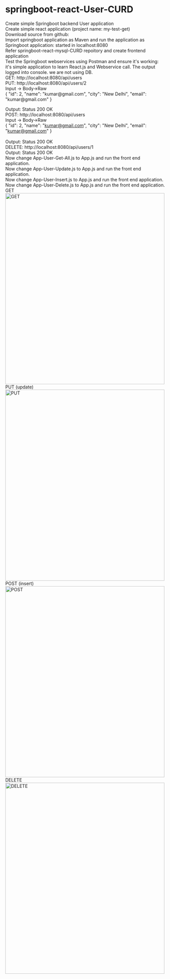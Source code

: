 # springboot-react-User-CURD
<html>
Create simple Springboot backend User application
<br>
Create simple react application (project name: my-test-get)
<br>
Download source from github:
<br>
Import springboot application as Maven and run the application as Springboot application: started in localhost:8080
<br>
Refer springboot-react-mysql-CURD repoitory and create frontend application
<br>
Test the Springboot webservices using Postman and ensure it's working: it's simple application to learn React.js and Webservice call. The output logged into console. we are not using DB.
<br>
GET: http://localhost:8080/api/users
<br>
PUT: http://localhost:8080/api/users/2
<br> Input -> Body->Raw
<br>
  {
        "id": 2,
        "name": "kumar@gmail.com",
        "city": "New Delhi",
        "email": "kumar@gmail.com"
    }  
<br>

  Output: Status 200 OK
<br>
POST: http://localhost:8080/api/users
<br> Input -> Body->Raw
<br>
  {
        "id": 2,
        "name": "kumar@gmail.com",
        "city": "New Delhi",
        "email": "kumar@gmail.com"
    }  
<br>
  Output: Status 200 OK
<br>
DELETE: http://localhost:8080/api/users/1
<br>
    Output: Status 200 OK
<br>
Now change App-User-Get-All.js to App.js and run the front end application.
<br>
Now change App-User-Update.js to App.js and run the front end application.
<br>
Now change App-User-Insert.js to App.js and run the front end application.
<br>
Now change App-User-Delete.js to App.js and run the front end application.
<br>
GET
<br>
<img src="https://github.com/sathees-saty/springboot-react-User-CURD/assets/65384711/0fa440ae-f8fc-4c48-8836-14e043c36379" alt="GET" width="500" height="600">
<br>
PUT (update)
<br>
<img src="https://github.com/sathees-saty/springboot-react-User-CURD/assets/65384711/4d99dfcb-a43e-4df3-8ecf-072ba1374a2d" alt="PUT" width="500" height="600">
<br>
POST (insert)
<br>
<img src="https://github.com/sathees-saty/springboot-react-User-CURD/assets/65384711/5f313c99-3cdc-4b49-b2a4-b2a1458306f4" alt="POST" width="500" height="600">
<br>
DELETE
<br>
<img src="https://github.com/sathees-saty/springboot-react-User-CURD/assets/65384711/b1adbbbf-b759-4e0f-99ff-030db8087af5" alt="DELETE" width="500" height="600">
<br>
</html>
